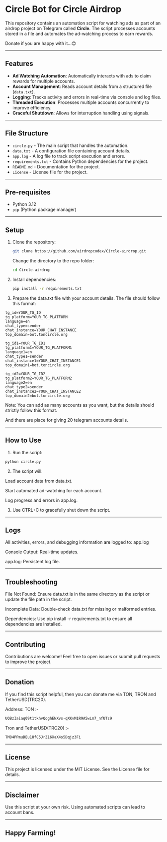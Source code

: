 # Circle Bot for Circle Airdrop

This repository contains an automation script for watching ads as part of an airdrop project on Telegram called **Circle**. The script processes accounts stored in a file and automates the ad-watching process to earn rewards. 

Donate if you are happy with it...😊

---

## Features

- **Ad Watching Automation**: Automatically interacts with ads to claim rewards for multiple accounts.  
- **Account Management**: Reads account details from a structured file (`data.txt`).  
- **Logging**: Tracks activity and errors in real-time via console and log files.  
- **Threaded Execution**: Processes multiple accounts concurrently to improve efficiency.  
- **Graceful Shutdown**: Allows for interruption handling using signals.  

---

## File Structure

- `circle.py` - The main script that handles the automation.  
- `data.txt` - A configuration file containing account details.  
- `app.log` - A log file to track script execution and errors.  
- `requirements.txt` - Contains Python dependencies for the project.  
- `README.md` - Documentation for the project.  
- `License` - License file for the project.  

---

## Pre-requisites

- Python 3.12  
- `pip` (Python package manager)  

---

## Setup

1. Clone the repository:  

   ```bash
   git clone https://github.com/airdropcodex/Circle-airdrop.git
   ```
   Change the directory to the repo folder:
   ```bash
   cd Circle-airdrop
   ```
   
2. Install dependencies:
   ```bash
   pip install -r requirements.txt
   ```

3. Prepare the data.txt file with your account details. The file should follow this format:

```
tg_id=YOUR_TG_ID
tg_platform=YOUR_TG_PLATFORM
language=en
chat_type=sender
chat_instance=YOUR_CHAT_INSTANCE
top_domain=bot.toncircle.org

tg_id1=YOUR_TG_ID1
tg_platform1=YOUR_TG_PLATFORM1
language1=en
chat_type1=sender
chat_instance1=YOUR_CHAT_INSTANCE1
top_domain1=bot.toncircle.org

tg_id2=YOUR_TG_ID2
tg_platform2=YOUR_TG_PLATFORM2
language2=en
chat_type2=sender
chat_instance2=YOUR_CHAT_INSTANCE2
top_domain2=bot.toncircle.org
```
Note: You can add as many accounts as you want, but the details should strictly follow this format.

And there are place for giving 20 telegram accounts details.

---

## How to Use

1. Run the script:
```bash
python circle.py
```

2. The script will:

Load account data from data.txt.

Start automated ad-watching for each account.

Log progress and errors in app.log.



3. Use CTRL+C to gracefully shut down the script.


---

## Logs

All activities, errors, and debugging information are logged to: app.log

Console Output: Real-time updates.

app.log: Persistent log file.



---

## Troubleshooting

File Not Found: Ensure data.txt is in the same directory as the script or update the file path in the script.

Incomplete Data: Double-check data.txt for missing or malformed entries.

Dependencies: Use pip install -r requirements.txt to ensure all dependencies are installed.



---

## Contributing

Contributions are welcome! Feel free to open issues or submit pull requests to improve the project.

---
## Donation 

If you find this script helpful, then you can donate me via TON, TRON and TetherUSD(TRC20). 

Address:
TON :-
```bash
UQBzIaiaq09t1tkhvQqghENXvs-qXKvM1R9A5wLm7_nfUTz9
```
Tron and TetherUSD(TRC20) :-
```bash
TM84PPmuDEu1UfC5JrZ16XaX4s5Dqjz3Fi
```
---

## License

This project is licensed under the MIT License. See the License file for details.


---

## Disclaimer

Use this script at your own risk. Using automated scripts can lead to account bans.


---

## Happy Farming!

